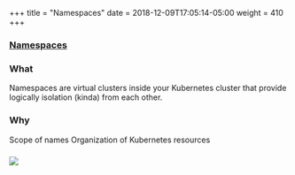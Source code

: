 +++
title = "Namespaces"
date = 2018-12-09T17:05:14-05:00
weight = 410
+++

### [Namespaces](https://kubernetes.io/docs/concepts/overview/working-with-objects/namespaces/)

### What

Namespaces are virtual clusters inside your Kubernetes cluster that provide logically isolation (kinda) from each other.

### Why

Scope of names
Organization of Kubernetes resources

### ![](/images/kubernetes/ns.png) 

